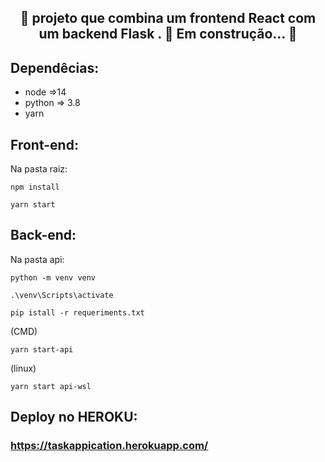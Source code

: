 <h2 align="center"> 
	🚧   projeto que combina um frontend React com um backend Flask . 🚀 Em construção...  🚧
	
</h2>

## Dependêcias:


- node =>14 
- python => 3.8 
- yarn 


## Front-end:

Na pasta raiz:
```
npm install
```
```
yarn start
```

## Back-end:

Na pasta api:
```
python -m venv venv
```
```
.\venv\Scripts\activate
```
```
pip istall -r requeriments.txt
```
(CMD)
```
yarn start-api 
```
(linux)
``` 
yarn start api-wsl 
```
## Deploy no HEROKU:
### https://taskappication.herokuapp.com/
